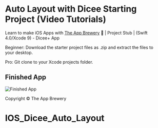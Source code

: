 # Auto Layout with Dicee Starting Project (Video Tutorials)
Learn to make iOS Apps with [The App Brewery](https://www.appbrewery.co) 📱 | Project Stub | (Swift 4.0/Xcode 9) - Dicee+ App


Beginner: Download the starter project files as .zip and extract the files to your desktop.

Pro: Git clone to your Xcode projects folder.

## Finished App
![Finished App](https://github.com/londonappbrewery/Images/blob/master/Dicee%2B.gif)



Copyright © The App Brewery

# IOS_Dicee_Auto_Layout
